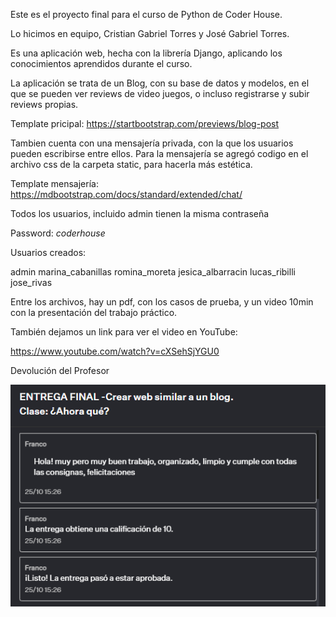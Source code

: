 Este es el proyecto final para el curso de Python de Coder House.

Lo hicimos en equipo, Cristian Gabriel Torres y José Gabriel Torres.

Es una aplicación web, hecha con la librería Django, aplicando los conocimientos aprendidos durante el curso.

La aplicación se trata de un Blog, con su base de datos y modelos, en el que se pueden ver reviews de video juegos,
o incluso registrarse y subir reviews propias.

Template pricipal: https://startbootstrap.com/previews/blog-post

Tambien cuenta con una mensajería privada, con la que los usuarios pueden escribirse entre ellos.
Para la mensajería se agregó codigo en el archivo css de la carpeta static, para hacerla más estética.

Template mensajería: https://mdbootstrap.com/docs/standard/extended/chat/


Todos los usuarios, incluido admin tienen la misma contraseña

Password: *coderhouse*


Usuarios creados:

admin
marina_cabanillas
romina_moreta
jesica_albarracin
lucas_ribilli
jose_rivas

Entre los archivos, hay un pdf, con los casos de prueba, y un video 10min con la presentación del trabajo práctico.

También dejamos un link para ver el video en YouTube:

https://www.youtube.com/watch?v=cXSehSjYGU0

Devolución del Profesor

![Devolución](devolucion_del_profesor.png)

